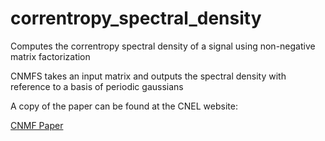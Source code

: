 # correntropy_spectral_density
Computes the correntropy spectral density of a signal using non-negative matrix factorization

CNMFS takes an input matrix and outputs the spectral density with reference to a basis of periodic gaussians

A copy of the paper can be found at the CNEL website:

[CNMF Paper](http://www.cnel.ufl.edu/people/people.php?name=ryan)
